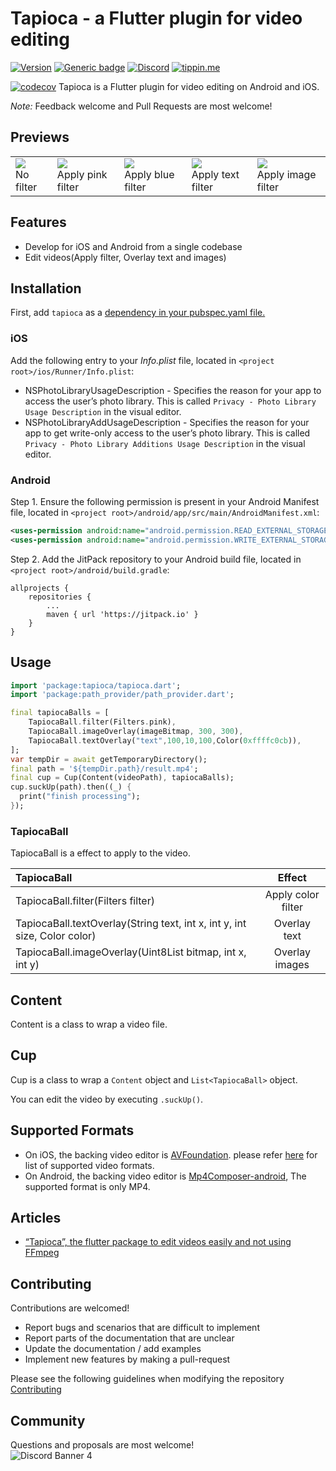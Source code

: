 # Tapioca - a Flutter plugin for video editing
[![Version](https://img.shields.io/pub/v/tapioca.svg)](https://pub.dev/packages/tapioca)
[![Generic badge](https://img.shields.io/badge/platform-android%20|%20ios%20|%20web%20-blue.svg)](https://pub.dev/packages/tapioca)
[![Discord](https://img.shields.io/discord/947061556045283348?color=%235865F2&label=chat&logo=discord&logoColor=white)]()
[![tippin.me](https://badgen.net/badge/%E2%9A%A1%EF%B8%8Ftippin.me/@_anharu/F0918E)](https://tippin.me/@_anharu)

[![codecov](https://codecov.io/gh/anharu2394/tapioca/branch/master/graph/badge.svg)](https://codecov.io/gh/anharu2394/tapioca)
Tapioca is a Flutter plugin for video editing on Android and iOS.

*Note:* Feedback welcome and Pull Requests are most welcome!

## Previews

<table>
    <td><img src="https://raw.githubusercontent.com/anharu2394/tapioca/master/assets/non_filter.gif"><br>No filter</td>
    <td><img src="https://raw.githubusercontent.com/anharu2394/tapioca/master/assets/pink_filter.gif"><br>Apply pink filter</td>
    <td><img src="https://raw.githubusercontent.com/anharu2394/tapioca/master/assets/blue_filter.gif"><br>Apply blue filter</td>
    <td><img src="https://raw.githubusercontent.com/anharu2394/tapioca/master/assets/text_filter.gif"><br>Apply text filter</td>
    <td><img src="https://raw.githubusercontent.com/anharu2394/tapioca/master/assets/tapioca_filter.gif"><br>Apply image filter</td>
</table>

## Features

- Develop for iOS and Android from a single codebase
- Edit videos(Apply filter, Overlay text and images)

## Installation

First, add `tapioca` as a [dependency in your pubspec.yaml file.](https://flutter.dev/docs/development/packages-and-plugins/using-packages)

### iOS

Add the following entry to your _Info.plist_ file, located in `<project root>/ios/Runner/Info.plist`:

- NSPhotoLibraryUsageDescription - Specifies the reason for your app to access the user’s photo library. This is called `Privacy - Photo Library Usage Description` in the visual editor.
- NSPhotoLibraryAddUsageDescription - Specifies the reason for your app to get write-only access to the user’s photo library. This is called `Privacy - Photo Library Additions Usage Description` in the visual editor.


### Android

Step 1. Ensure the following permission is present in your Android Manifest file, located in `<project root>/android/app/src/main/AndroidManifest.xml`:

```xml
<uses-permission android:name="android.permission.READ_EXTERNAL_STORAGE" />
<uses-permission android:name="android.permission.WRITE_EXTERNAL_STORAGE" />
```

Step 2. Add the JitPack repository to your Android build file, located in `<project root>/android/build.gradle`:

```
allprojects {
	repositories {
		...
		maven { url 'https://jitpack.io' }
	}
}

```

## Usage

```dart
import 'package:tapioca/tapioca.dart';
import 'package:path_provider/path_provider.dart';

final tapiocaBalls = [
    TapiocaBall.filter(Filters.pink),
    TapiocaBall.imageOverlay(imageBitmap, 300, 300),
    TapiocaBall.textOverlay("text",100,10,100,Color(0xffffc0cb)),
];
var tempDir = await getTemporaryDirectory();
final path = '${tempDir.path}/result.mp4';
final cup = Cup(Content(videoPath), tapiocaBalls);
cup.suckUp(path).then((_) {
  print("finish processing");
});
```

### TapiocaBall

TapiocaBall is a effect to apply to the video.

| TapiocaBall                                                               |       Effect       |
| :------------------------------------------------------------------------ | :----------------: |
| TapiocaBall.filter(Filters filter)                                        | Apply color filter |
| TapiocaBall.textOverlay(String text, int x, int y, int size, Color color) |    Overlay text    |
| TapiocaBall.imageOverlay(Uint8List bitmap, int x, int y)                  |   Overlay images   |

## Content

Content is a class to wrap a video file.

## Cup

Cup is a class to wrap a `Content` object and `List<TapiocaBall>` object.

You can edit the video by executing `.suckUp()`.


## Supported Formats

- On iOS, the backing video editor is [AVFoundation](https://developer.apple.com/documentation/avfoundation).
  please refer [here](https://developer.apple.com/documentation/avfoundation/avfiletype) for list of supported video formats.
- On Android, the backing video editor is [Mp4Composer-android](https://github.com/MasayukiSuda/Mp4Composer-android),
  The supported format is only MP4.

## Articles

- [“Tapioca”, the flutter package to edit videos easily and not using FFmpeg](https://medium.com/@anharu/tapioca-the-flutter-package-to-edit-videos-easily-and-not-using-ffmpeg-2e1a85824796)

## Contributing
Contributions are welcomed!

- Report bugs and scenarios that are difficult to implement
- Report parts of the documentation that are unclear
- Update the documentation / add examples
- Implement new features by making a pull-request

Please see the following guidelines when modifying the repository  
[Contributing](CONTRIBUTING.md)

## Community
Questions and proposals are most welcome!  
![Discord Banner 4](https://discordapp.com/api/guilds/947061556045283348/widget.png?style=banner4)